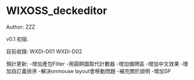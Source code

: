 # WIXOSS_deckeditor
 
Author: ZZZ

v0.1
初版.

目前收錄:
WXDi-D01
WXDi-D02

預計更新:
-增加產包Filter
-用圓餅圖取代計數器
-增加備牌區
-增加中文效果
-增加自訂義排序
-解決onmouse layout會移動問題
-補充關於說明
-增加SP